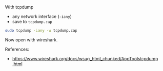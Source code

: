 
With tcpdump
- any network interface (`-iany`)
- save to `tcpdump.cap`
```sh
sudo tcpdump -iany -w tcpdump.cap
```

Now open with wireshark.

References:
- https://www.wireshark.org/docs/wsug_html_chunked/AppToolstcpdump.html
